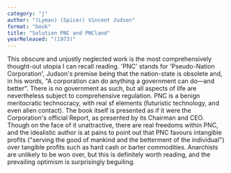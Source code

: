 ```yaml
---
category: "j"
author: "(Lyman) (Spicer) Vincent Judson"
format: "book"
title: "Solution PNC and PNCland"
yearReleased: "(1973)"
---
```

This obscure and unjustly neglected work is the most comprehensively thought-out utopia I can recall reading. 'PNC' stands for 'Pseudo-Nation Corporation', Judson's premise being that the nation-state is obsolete and, in his words, "A corporation can do anything a government can do—and better". There is no government as such, but all aspects of life are nevertheless subject to comprehensive regulation. PNC is a benign meritocratic technocracy, with real sf elements (futuristic technology, and even alien contact). The book itself is presented as if it were the Corporation's official Report, as presented by its Chairman and CEO. Though on the face of it unattractive, there are real freedoms within PNC, and the idealistic author is at pains to point out that PNC favours intangible profits ("serving the good of mankind and the betterment of the individual") over tangible profits such as hard cash or barter commodities. Anarchists are unlikely to be won over, but this is definitely worth reading, and the prevailing optimism is surprisingly beguiling. 
 